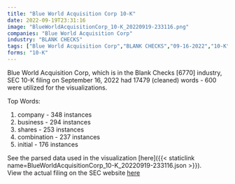 ```yaml
---
title: "Blue World Acquisition Corp 10-K"
date: 2022-09-19T23:31:16
image: "BlueWorldAcquisitionCorp_10-K_20220919-233116.png"
companies: "Blue World Acquisition Corp"
industry: "BLANK CHECKS"
tags: ["Blue World Acquisition Corp","BLANK CHECKS","09-16-2022","10-K"]
forms: "10-K"
---
```

Blue World Acquisition Corp, which is in the Blank Checks [6770] industry, SEC 10-K filing on September 16, 2022 had 17479 (cleaned) words - 600 were utilized for the visualizations.

Top Words:
1. company - 348 instances
2. business - 294 instances
3. shares - 253 instances
4. combination - 237 instances
5. initial - 176 instances


See the parsed data used in the visualization [here]({{< staticlink name=BlueWorldAcquisitionCorp_10-K_20220919-233116.json >}}).  
View the actual filing on the SEC website [here](https://www.sec.gov/Archives/edgar/data/1878074/0001213900-22-056594.txt)